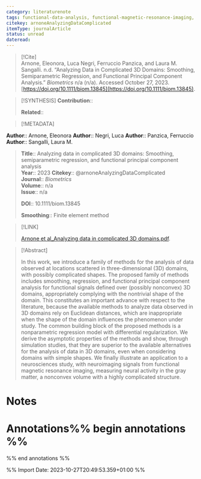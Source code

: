 ```yaml
---
category: literaturenote
tags: functional-data-analysis, functional-magnetic-resonance-imaging, functional-principal-components, smoothness
citekey: arnoneAnalyzingDataComplicated
itemType: journalArticle
status: unread  
dateread:  
---
```


> [!Cite]  
> Arnone, Eleonora, Luca Negri, Ferruccio Panzica, and Laura M. Sangalli. n.d. “Analyzing Data in Complicated 3D Domains: Smoothing, Semiparametric Regression, and Functional Principal Component Analysis.” _Biometrics_ n/a (n/a). Accessed October 27, 2023. [https://doi.org/10.1111/biom.13845](https://doi.org/10.1111/biom.13845).

> [!SYNTHESIS] 
>**Contribution**::
>
>**Related**:: 
>

> [!METADATA]  
>
**Author**:: Arnone, Eleonora
**Author**:: Negri, Luca
**Author**:: Panzica, Ferruccio
**Author**:: Sangalli, Laura M.<br>
> **Title**:: Analyzing data in complicated 3D domains: Smoothing, semiparametric regression, and functional principal component analysis    
> **Year**:: 2023
> **Citekey**:: @arnoneAnalyzingDataComplicated    
>**Journal**:: *Biometrics*    
>**Volume**:: n/a    
>**Issue**:: n/a     
>    
>    
>     
>    
>**DOI**:: 10.1111/biom.13845    
>
> **Smoothing**:: Finite element method
>

> [!LINK] 
>
> [Arnone et al_Analyzing data in complicated 3D domains.pdf](file:///Users/steven/Library/CloudStorage/GoogleDrive-steven.golovkine@ul.ie/My%20Drive/bibliography/Biometrics/undefined/Arnone%20et%20al_Analyzing%20data%20in%20complicated%203D%20domains.pdf).

>[!Abstract]
>
>In this work, we introduce a family of methods for the analysis of data observed at locations scattered in three-dimensional (3D) domains, with possibly complicated shapes. The proposed family of methods includes smoothing, regression, and functional principal component analysis for functional signals defined over (possibly nonconvex) 3D domains, appropriately complying with the nontrivial shape of the domain. This constitutes an important advance with respect to the literature, because the available methods to analyze data observed in 3D domains rely on Euclidean distances, which are inappropriate when the shape of the domain influences the phenomenon under study. The common building block of the proposed methods is a nonparametric regression model with differential regularization. We derive the asymptotic properties of the methods and show, through simulation studies, that they are superior to the available alternatives for the analysis of data in 3D domains, even when considering domains with simple shapes. We finally illustrate an application to a neurosciences study, with neuroimaging signals from functional magnetic resonance imaging, measuring neural activity in the gray matter, a nonconvex volume with a highly complicated structure.
>>


# Notes<br>
# Annotations%% begin annotations %%  
 
  
%% end annotations %%

%% Import Date: 2023-10-27T20:49:53.359+01:00 %%

